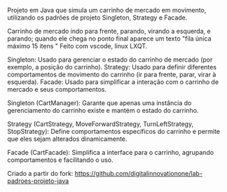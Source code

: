 Projeto em Java que simula um carrinho de mercado em movimento, utilizando os padrões de projeto Singleton, Strategy e Facade.

Carrinho de mercado indo para frente, parando, virando a esquerda, e parando; quando ele chega no ponto final aparece um texto "fila única máximo 15 itens " 
Feito com vscode, linux LXQT.

Singleton: Usado para gerenciar o estado do carrinho de mercado (por exemplo, a posição do carrinho).
Strategy: Usado para definir diferentes comportamentos de movimento do carrinho (ir para frente, parar, virar à esquerda).
Facade: Usado para simplificar a interação com o carrinho de mercado e seus comportamentos.

Singleton (CartManager): Garante que apenas uma instância do gerenciamento do carrinho existe e mantém o estado do carrinho.

Strategy (CartStrategy, MoveForwardStrategy, TurnLeftStrategy, StopStrategy): Define comportamentos específicos do carrinho e permite que eles sejam alterados dinamicamente.

Facade (CartFacade): Simplifica a interface para o carrinho, agrupando comportamentos e facilitando o uso.


Criado a partir do fork: https://github.com/digitalinnovationone/lab-padroes-projeto-java 